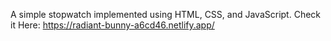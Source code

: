 A simple stopwatch implemented using HTML, CSS, and JavaScript. Check it Here: https://radiant-bunny-a6cd46.netlify.app/

